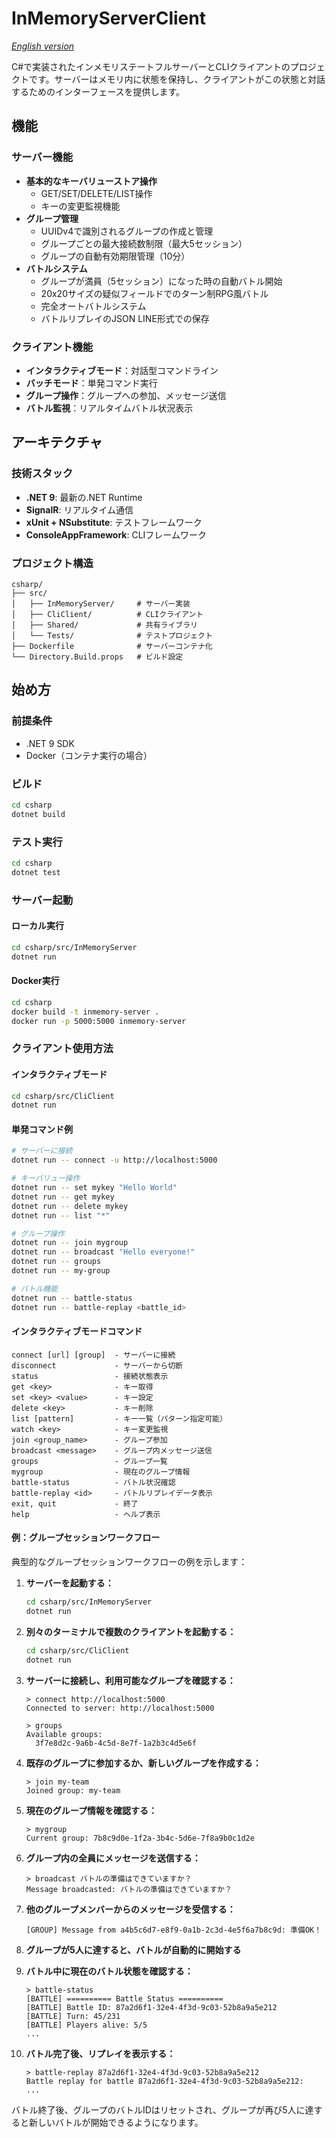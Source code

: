 # InMemoryServerClient

*[English version](README.md)*

C#で実装されたインメモリステートフルサーバーとCLIクライアントのプロジェクトです。サーバーはメモリ内に状態を保持し、クライアントがこの状態と対話するためのインターフェースを提供します。

## 機能

### サーバー機能
- **基本的なキーバリューストア操作**
  - GET/SET/DELETE/LIST操作
  - キーの変更監視機能
- **グループ管理**
  - UUIDv4で識別されるグループの作成と管理
  - グループごとの最大接続数制限（最大5セッション）
  - グループの自動有効期限管理（10分）
- **バトルシステム**
  - グループが満員（5セッション）になった時の自動バトル開始
  - 20x20サイズの疑似フィールドでのターン制RPG風バトル
  - 完全オートバトルシステム
  - バトルリプレイのJSON LINE形式での保存

### クライアント機能
- **インタラクティブモード**：対話型コマンドライン
- **バッチモード**：単発コマンド実行
- **グループ操作**：グループへの参加、メッセージ送信
- **バトル監視**：リアルタイムバトル状況表示

## アーキテクチャ

### 技術スタック
- **.NET 9**: 最新の.NET Runtime
- **SignalR**: リアルタイム通信
- **xUnit + NSubstitute**: テストフレームワーク
- **ConsoleAppFramework**: CLIフレームワーク

### プロジェクト構造
```
csharp/
├── src/
│   ├── InMemoryServer/     # サーバー実装
│   ├── CliClient/          # CLIクライアント
│   ├── Shared/             # 共有ライブラリ
│   └── Tests/              # テストプロジェクト
├── Dockerfile              # サーバーコンテナ化
└── Directory.Build.props   # ビルド設定
```

## 始め方

### 前提条件
- .NET 9 SDK
- Docker（コンテナ実行の場合）

### ビルド
```bash
cd csharp
dotnet build
```

### テスト実行
```bash
cd csharp
dotnet test
```

### サーバー起動

#### ローカル実行
```bash
cd csharp/src/InMemoryServer
dotnet run
```

#### Docker実行
```bash
cd csharp
docker build -t inmemory-server .
docker run -p 5000:5000 inmemory-server
```

### クライアント使用方法

#### インタラクティブモード
```bash
cd csharp/src/CliClient
dotnet run
```

#### 単発コマンド例
```bash
# サーバーに接続
dotnet run -- connect -u http://localhost:5000

# キーバリュー操作
dotnet run -- set mykey "Hello World"
dotnet run -- get mykey
dotnet run -- delete mykey
dotnet run -- list "*"

# グループ操作
dotnet run -- join mygroup
dotnet run -- broadcast "Hello everyone!"
dotnet run -- groups
dotnet run -- my-group

# バトル機能
dotnet run -- battle-status
dotnet run -- battle-replay <battle_id>
```

#### インタラクティブモードコマンド
```
connect [url] [group]  - サーバーに接続
disconnect             - サーバーから切断
status                 - 接続状態表示
get <key>              - キー取得
set <key> <value>      - キー設定
delete <key>           - キー削除
list [pattern]         - キー一覧（パターン指定可能）
watch <key>            - キー変更監視
join <group_name>      - グループ参加
broadcast <message>    - グループ内メッセージ送信
groups                 - グループ一覧
mygroup                - 現在のグループ情報
battle-status          - バトル状況確認
battle-replay <id>     - バトルリプレイデータ表示
exit, quit             - 終了
help                   - ヘルプ表示
```

#### 例：グループセッションワークフロー

典型的なグループセッションワークフローの例を示します：

1. **サーバーを起動する：**
   ```bash
   cd csharp/src/InMemoryServer
   dotnet run
   ```

2. **別々のターミナルで複数のクライアントを起動する：**
   ```bash
   cd csharp/src/CliClient
   dotnet run
   ```

3. **サーバーに接続し、利用可能なグループを確認する：**
   ```
   > connect http://localhost:5000
   Connected to server: http://localhost:5000

   > groups
   Available groups:
     3f7e8d2c-9a6b-4c5d-8e7f-1a2b3c4d5e6f
   ```

4. **既存のグループに参加するか、新しいグループを作成する：**
   ```
   > join my-team
   Joined group: my-team
   ```

5. **現在のグループ情報を確認する：**
   ```
   > mygroup
   Current group: 7b8c9d0e-1f2a-3b4c-5d6e-7f8a9b0c1d2e
   ```

6. **グループ内の全員にメッセージを送信する：**
   ```
   > broadcast バトルの準備はできていますか？
   Message broadcasted: バトルの準備はできていますか？
   ```

7. **他のグループメンバーからのメッセージを受信する：**
   ```
   [GROUP] Message from a4b5c6d7-e8f9-0a1b-2c3d-4e5f6a7b8c9d: 準備OK！
   ```

8. **グループが5人に達すると、バトルが自動的に開始する**

9. **バトル中に現在のバトル状態を確認する：**
   ```
   > battle-status
   [BATTLE] ========== Battle Status ==========
   [BATTLE] Battle ID: 87a2d6f1-32e4-4f3d-9c03-52b8a9a5e212
   [BATTLE] Turn: 45/231
   [BATTLE] Players alive: 5/5
   ...
   ```

10. **バトル完了後、リプレイを表示する：**
    ```
    > battle-replay 87a2d6f1-32e4-4f3d-9c03-52b8a9a5e212
    Battle replay for battle 87a2d6f1-32e4-4f3d-9c03-52b8a9a5e212:
    ...
    ```

バトル終了後、グループのバトルIDはリセットされ、グループが再び5人に達すると新しいバトルが開始できるようになります。
